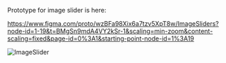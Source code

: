 
Prototype for image slider is here:

https://www.figma.com/proto/wzBFa98Xix6a7tzv5XpT8w/ImageSliders?node-id=1-19&t=BMgSn9mdA4VY2kSr-1&scaling=min-zoom&content-scaling=fixed&page-id=0%3A1&starting-point-node-id=1%3A19

![ImageSlider](https://github.com/user-attachments/assets/00dfd461-76ab-4028-afd3-0db64bb23563)
